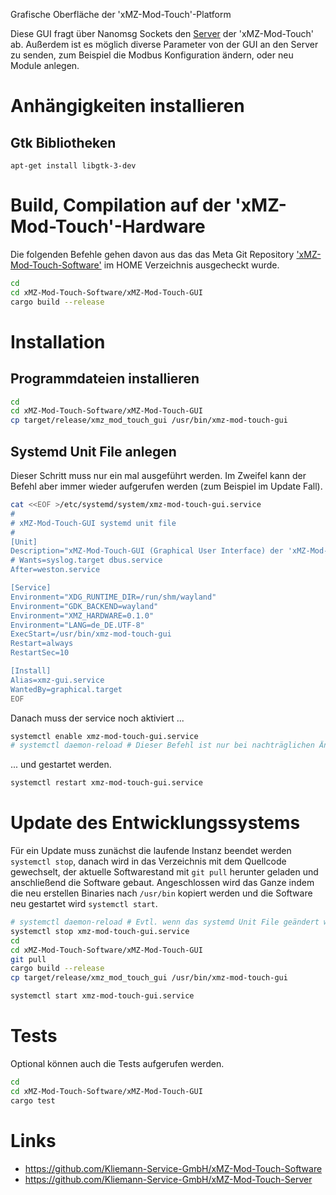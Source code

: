 Grafische Oberfläche der 'xMZ-Mod-Touch'-Platform

Diese GUI fragt über Nanomsg Sockets den [Server][server] der 'xMZ-Mod-Touch' ab.
Außerdem ist es möglich diverse Parameter von der GUI an den Server zu senden,
zum Beispiel die Modbus Konfiguration ändern, oder neu Module anlegen.

# Anhängigkeiten installieren
## Gtk Bibliotheken

```
apt-get install libgtk-3-dev
```

# Build, Compilation auf der 'xMZ-Mod-Touch'-Hardware
Die folgenden Befehle gehen davon aus das das Meta Git Repository
['xMZ-Mod-Touch-Software'][1] im HOME Verzeichnis ausgecheckt wurde.

```bash
cd
cd xMZ-Mod-Touch-Software/xMZ-Mod-Touch-GUI
cargo build --release
```

# Installation
## Programmdateien installieren

```bash
cd
cd xMZ-Mod-Touch-Software/xMZ-Mod-Touch-GUI
cp target/release/xmz_mod_touch_gui /usr/bin/xmz-mod-touch-gui
```

## Systemd Unit File anlegen
Dieser Schritt muss nur ein mal ausgeführt werden. Im Zweifel kann der Befehl aber
immer wieder aufgerufen werden (zum Beispiel im Update Fall).

```bash
cat <<EOF >/etc/systemd/system/xmz-mod-touch-gui.service
#
# xMZ-Mod-Touch-GUI systemd unit file
#
[Unit]
Description="xMZ-Mod-Touch-GUI (Graphical User Interface) der 'xMZ-Mod-Touch'-Platform"
# Wants=syslog.target dbus.service
After=weston.service

[Service]
Environment="XDG_RUNTIME_DIR=/run/shm/wayland"
Environment="GDK_BACKEND=wayland"
Environment="XMZ_HARDWARE=0.1.0"
Environment="LANG=de_DE.UTF-8"
ExecStart=/usr/bin/xmz-mod-touch-gui
Restart=always
RestartSec=10

[Install]
Alias=xmz-gui.service
WantedBy=graphical.target
EOF
```

Danach muss der service noch aktiviert ...

```bash
systemctl enable xmz-mod-touch-gui.service
# systemctl daemon-reload # Dieser Befehl ist nur bei nachträglichen Änderungen am Unit File nötig!
```

... und gestartet werden.

```bash
systemctl restart xmz-mod-touch-gui.service
```

# Update des Entwicklungssystems
Für ein Update muss zunächst die laufende Instanz beendet werden `systemctl stop`,
danach wird in das Verzeichnis mit dem Quellcode gewechselt, der aktuelle
Softwarestand mit `git pull` herunter geladen und anschließend die Software
gebaut.
Angeschlossen wird das Ganze indem die neu erstellen Binaries nach `/usr/bin`
kopiert werden und die Software neu gestartet wird `systemctl start`.

```bash
# systemctl daemon-reload # Evtl. wenn das systemd Unit File geändert wurde
systemctl stop xmz-mod-touch-gui.service
cd
cd xMZ-Mod-Touch-Software/xMZ-Mod-Touch-GUI
git pull
cargo build --release
cp target/release/xmz_mod_touch_gui /usr/bin/xmz-mod-touch-gui

systemctl start xmz-mod-touch-gui.service
```


# Tests

Optional können auch die Tests aufgerufen werden.

```bash
cd
cd xMZ-Mod-Touch-Software/xMZ-Mod-Touch-GUI
cargo test
```


# Links

* https://github.com/Kliemann-Service-GmbH/xMZ-Mod-Touch-Software
* https://github.com/Kliemann-Service-GmbH/xMZ-Mod-Touch-Server


[1]: https://github.com/Kliemann-Service-GmbH/xMZ-Mod-Touch-Software
[server]: https://github.com/Kliemann-Service-GmbH/xMZ-Mod-Touch-Server
